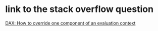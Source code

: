 # link  to the stack overflow question
[DAX: How to override one component of an evaluation context](https://stackoverflow.com/questions/65582664/)
